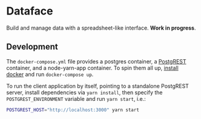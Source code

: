 # Dataface
Build and manage data with a spreadsheet-like interface. **Work in progress**.

## Development
The `docker-compose.yml` file provides a postgres container, a
[PostgREST][PostgREST] container, and a node-yarn-app container. To spin them
all up, [install docker](https://www.docker.com/community-edition) and run
`docker-compose up`.

To run the client application by itself, pointing to a standalone PostgREST
server, install dependencies via `yarn install`, then specify the
`POSTGREST_ENVIRONMENT` variable and run `yarn start`, i.e.:

```bash
POSTGREST_HOST="http://localhost:3000" yarn start
```

[PostgREST]: https://postgrest.com
